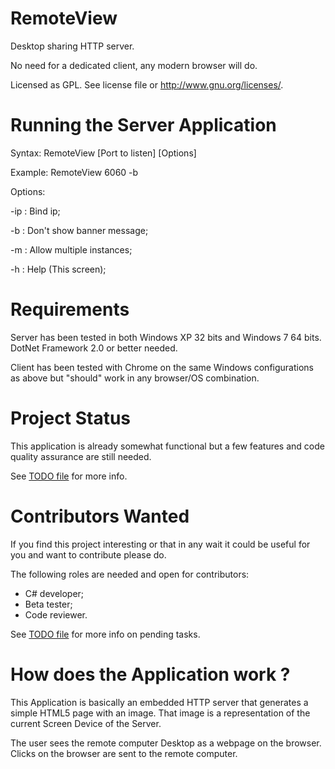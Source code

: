 RemoteView
==========

Desktop sharing HTTP server.

No need for a dedicated client, any modern browser will do.

Licensed as GPL. See license file or <http://www.gnu.org/licenses/>.


Running the Server Application
==============================

Syntax: RemoteView [Port to listen] [Options]

Example: RemoteView 6060 -b

Options:

-ip :  Bind ip;

 -b  :  Don't show banner message;
         
 -m  :  Allow multiple instances;
         
 -h  :  Help (This screen);


Requirements
============

Server has been tested in both Windows XP 32 bits and Windows 7 64 bits. DotNet Framework 2.0 or better needed.

Client has been tested with Chrome on the same Windows configurations as above but "should" work in any browser/OS combination. 


Project Status
==============

This application is already somewhat functional but a few features and code quality assurance are still needed.

See [TODO file](https://github.com/vilaca/RemoteView/blob/master/TODO.md) for more info.


Contributors Wanted
===================

If you find this project interesting or that in any wait it could be useful for you and want to contribute please do.

The following roles are needed and open for contributors:

- C# developer;
- Beta tester;
- Code reviewer.

See [TODO file](https://github.com/vilaca/RemoteView/blob/master/TODO.md) for more info on pending tasks.


How does the Application work ?
===============================

This Application is basically an embedded HTTP server that generates a simple HTML5 page with an image. That image is a representation of the current Screen Device of the Server.

The user sees the remote computer Desktop as a webpage on the browser. Clicks on the browser are sent to the remote computer.





